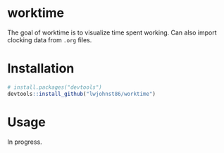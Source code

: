 
<!-- README.md is generated from README.Rmd. Please edit that file -->
worktime
========

The goal of worktime is to visualize time spent working. Can also import clocking data from `.org` files.

Installation
============

``` r
# install.packages("devtools")
devtools::install_github("lwjohnst86/worktime")
```

Usage
=====

In progress.

